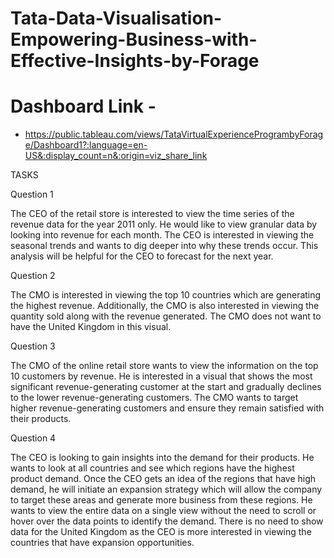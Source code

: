 # Tata-Data-Visualisation-Empowering-Business-with-Effective-Insights-by-Forage

# Dashboard Link - 
* https://public.tableau.com/views/TataVirtualExperienceProgrambyForage/Dashboard1?:language=en-US&:display_count=n&:origin=viz_share_link
  
TASKS

Question 1

The CEO of the retail store is interested to view the time series of the revenue data for the year 2011 only.
He would like to view granular data by looking into revenue for each month. 
The CEO is interested in viewing the seasonal trends and wants to dig deeper into why these trends occur. 
This analysis will be helpful for the CEO to forecast for the next year.

Question 2

The CMO is interested in viewing the top 10 countries which are generating the highest revenue.
Additionally, the CMO is also interested in viewing the quantity sold along with the revenue generated. 
The CMO does not want to have the United Kingdom in this visual.

Question 3

The CMO of the online retail store wants to view the information on the top 10 customers by revenue.
He is interested in a visual that shows the most significant revenue-generating customer at the start and gradually declines to the lower revenue-generating customers.
The CMO wants to target higher revenue-generating customers and ensure they remain satisfied with their products.

Question 4

The CEO is looking to gain insights into the demand for their products. 
He wants to look at all countries and see which regions have the highest product demand. 
Once the CEO gets an idea of the regions that have high demand, he will initiate an expansion strategy which will allow the company to target these areas and generate more business from these regions.
He wants to view the entire data on a single view without the need to scroll or hover over the data points to identify the demand. 
There is no need to show data for the United Kingdom as the CEO is more interested in viewing the countries that have expansion opportunities.
